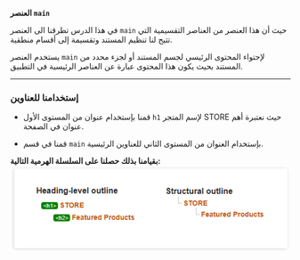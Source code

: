 **العنصر `main`**


في هذا الدرس تطرقنا الى العنصر `main` حيث أن هذا العنصر من العناصر التقسيمية التي تتيح لنا تنظيم المستند وتقسيمة إلى أقسام منطقية.

يستخدم العنصر `main` لإحتواء المحتوى الرئيسي لجسم المستند أو لجزء محدد من المستند بحيث يكون هذا المحتوى عبارة عن العناصر الرئيسية في التطبيق.

---

### إستخدامنا للعناوين

* قمنا بإستخدام عنوان من المستوى الأول `h1` لإسم المتجر STORE حيث نعتبرة أهم عنوان في الصفحة.

* قمنا في قسم `main` بإستخدام العنوان من المستوى الثاني للعناوين الرئيسية.

**بقيامنا بذلك حصلنا على السلسلة الهرمية التالية:**
![headings outline](assets/headings.png) 